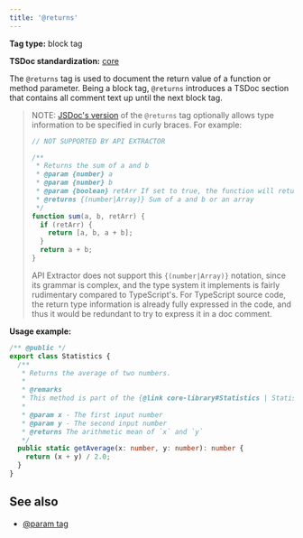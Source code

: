 ```yaml
---
title: '@returns'
---
```


**Tag type:** block tag

**TSDoc standardization:** [core](https://github.com/microsoft/tsdoc/blob/master/tsdoc/src/details/Standardization.ts)

The `@returns` tag is used to document the return value of a function or method parameter. Being a block tag,
`@returns` introduces a TSDoc section that contains all comment text up until the next block tag.

> NOTE: [JSDoc's version](http://usejsdoc.org/tags-returns.html) of the `@returns` tag optionally allows type
> information to be specified in curly braces. For example:
>
> ```js
> // NOT SUPPORTED BY API EXTRACTOR
>
> /**
>  * Returns the sum of a and b
>  * @param {number} a
>  * @param {number} b
>  * @param {boolean} retArr If set to true, the function will return an array
>  * @returns {(number|Array)} Sum of a and b or an array
>  */
> function sum(a, b, retArr) {
>   if (retArr) {
>     return [a, b, a + b];
>   }
>   return a + b;
> }
> ```
>
> API Extractor does not support this `{(number|Array)}` notation, since its grammar is complex, and
> the type system it implements is fairly rudimentary compared to TypeScript's. For TypeScript source code,
> the return type information is already fully expressed in the code, and thus it would be redundant
> to try to express it in a doc comment.

**Usage example:**

```ts
/** @public */
export class Statistics {
  /**
   * Returns the average of two numbers.
   *
   * @remarks
   * This method is part of the {@link core-library#Statistics | Statistics subsystem}.
   *
   * @param x - The first input number
   * @param y - The second input number
   * @returns The arithmetic mean of `x` and `y`
   */
  public static getAverage(x: number, y: number): number {
    return (x + y) / 2.0;
  }
}
```

## See also

- [@param tag](../tsdoc/tag_param.md)
